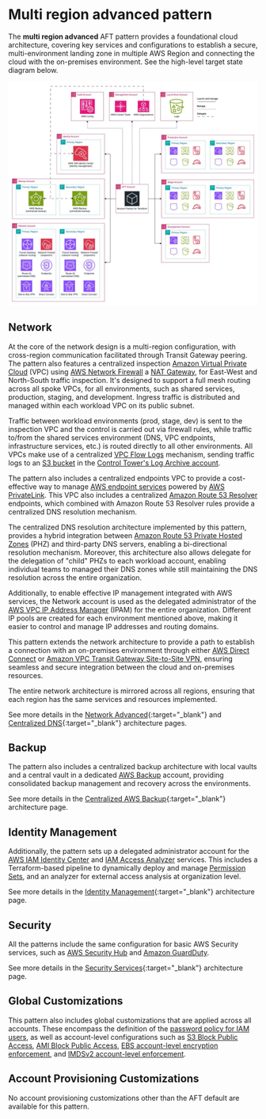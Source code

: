 # Multi region advanced pattern

The **multi region advanced** AFT pattern provides a foundational cloud architecture, covering key services and configurations to establish a secure, multi-environment landing zone in multiple AWS Region and connecting the cloud with the on-premises environment. See the high-level target state diagram below.

![High-level Target State](../../docs/static/aft-patterns-multi-region-advanced.jpg)

## Network

At the core of the network design is a multi-region configuration, with cross-region communication facilitated through Transit Gateway peering. The pattern also features a centralized inspection [Amazon Virtual Private Cloud](https://docs.aws.amazon.com/whitepapers/latest/ec2-networking-for-telecom/amazon-virtual-private-cloud.html) (VPC) using [AWS Network Firewall](https://docs.aws.amazon.com/network-firewall/latest/developerguide/what-is-aws-network-firewall.html) a [NAT Gateway](https://docs.aws.amazon.com/vpc/latest/userguide/vpc-nat-gateway.html), for East-West and North-South traffic inspection. It's designed to support a full mesh routing across all spoke VPCs, for all environments, such as shared services, production, staging, and development. Ingress traffic is distributed and managed within each workload VPC on its public subnet.

Traffic between workload environments (prod, stage, dev) is sent to the inspection VPC and the control is carried out via firewall rules, while traffic to/from the shared services environment (DNS, VPC endpoints, infrastructure services, etc.) is routed directly to all other environments. All VPCs make use of a centralized [VPC Flow Logs](https://docs.aws.amazon.com/vpc/latest/userguide/flow-logs.html) mechanism, sending traffic logs to an [S3 bucket](https://docs.aws.amazon.com/AmazonS3/latest/userguide/UsingBucket.html) in the [Control Tower's Log Archive account](https://docs.aws.amazon.com/controltower/latest/userguide/logging-and-monitoring.html).

The pattern also includes a centralized endpoints VPC to provide a cost-effective way to manage [AWS endpoint services](https://docs.aws.amazon.com/whitepapers/latest/aws-privatelink/what-are-vpc-endpoints.html) powered by [AWS PrivateLink](https://docs.aws.amazon.com/vpc/latest/privatelink/what-is-privatelink.html). This VPC also includes a centralized [Amazon Route 53 Resolver](https://docs.aws.amazon.com/Route53/latest/DeveloperGuide/resolver.html) endpoints, which combined with Amazon Route 53 Resolver rules provide a centralized DNS resolution mechanism.

The centralized DNS resolution architecture implemented by this pattern, provides a hybrid integration between [Amazon Route 53 Private Hosted Zones](https://docs.aws.amazon.com/Route53/latest/DeveloperGuide/hosted-zones-private.html) (PHZ) and third-party DNS servers, enabling a bi-directional resolution mechanism. Moreover, this architecture also allows delegate for the delegation of "child" PHZs to each workload account, enabling individual teams to managed their DNS zones while still maintaining the DNS resolution across the entire organization.

Additionally, to enable effective IP management integrated with AWS services, the Network account is used as the delegated administrator of the [AWS VPC IP Address Manager](https://docs.aws.amazon.com/whitepapers/latest/ec2-networking-for-telecom/vpc-ip-address-manager-ipam.html) (IPAM) for the entire organization. Different IP pools are created for each environment mentioned above, making it easier to control and manage IP addresses and routing domains.

This pattern extends the network architecture to provide a path to establish a connection with an on-premises environment through either [AWS Direct Connect](https://docs.aws.amazon.com/directconnect/latest/UserGuide/Welcome.html) or [Amazon VPC Transit Gateway Site-to-Site VPN](https://docs.aws.amazon.com/vpc/latest/tgw/tgw-vpn-attachments.html), ensuring seamless and secure integration between the cloud and on-premises resources.

The entire network architecture is mirrored across all regions, ensuring that each region has the same services and resources implemented.

See more details in the [Network Advanced](../../docs/architectures/network-advanced.md){:target="_blank"} and [Centralized DNS](../../docs/architectures/centralized-dns.md){:target="_blank"} architecture pages.

## Backup

The pattern also includes a centralized backup architecture with local vaults and a central vault in a dedicated [AWS Backup](https://docs.aws.amazon.com/aws-backup/latest/devguide/whatisbackup.html) account, providing consolidated backup management and recovery across the environments.

See more details in the [Centralized AWS Backup](../../docs/architectures/aws-backup.md){:target="_blank"} architecture page.

## Identity Management

Additionally, the pattern sets up a delegated administrator account for the [AWS IAM Identity Center](https://docs.aws.amazon.com/singlesignon/latest/userguide/what-is.html) and [IAM Access Analyzer](https://docs.aws.amazon.com/IAM/latest/UserGuide/what-is-access-analyzer.html) services. This includes a Terraform-based pipeline to dynamically deploy and manage [Permission Sets](https://docs.aws.amazon.com/singlesignon/latest/userguide/permissionsetsconcept.html), and an analyzer for external access analysis at organization level.

See more details in the [Identity Management](../../docs/architectures/identity-management.md){:target="_blank"} architecture page.

## Security

All the patterns include the same configuration for basic AWS Security services, such as [AWS Security Hub](https://docs.aws.amazon.com/securityhub/latest/userguide/what-is-securityhub.html) and [Amazon GuardDuty](https://docs.aws.amazon.com/guardduty/latest/ug/what-is-guardduty.html).

See more details in the [Security Services](../../docs/architectures/security.md){:target="_blank"} architecture page.

## Global Customizations

This pattern also includes global customizations that are applied across all accounts. These encompass the definition of the [password policy for IAM users](https://docs.aws.amazon.com/IAM/latest/UserGuide/id_credentials_passwords_account-policy.html), as well as account-level configurations such as [S3 Block Public Access](https://docs.aws.amazon.com/AmazonS3/latest/userguide/access-control-block-public-access.html), [AMI Block Public Access](https://docs.aws.amazon.com/AWSEC2/latest/UserGuide/block-public-access-to-amis.html), [EBS account-level encryption enforcement](https://docs.aws.amazon.com/ebs/latest/userguide/encryption-by-default.html), and [IMDSv2 account-level enforcement](https://docs.aws.amazon.com/AWSEC2/latest/UserGuide/configuring-IMDS-new-instances.html#set-imdsv2-account-defaults).

## Account Provisioning Customizations

No account provisioning customizations other than the AFT default are available for this pattern.

